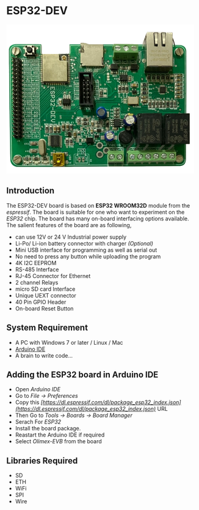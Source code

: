 # ESP32-DEV
![](.img/ESP32-DEV.png)
## Introduction

The ESP32-DEV board is based on **ESP32 WROOM32D** module from the _espressif_. The board is suitable for one who want to experiment on the _ESP32_ chip. The board has many on-board interfacing options available. The salient features of the board are as following,

* can use 12V or 24 V Industrial power supply 
* Li-Po/ Li-ion battery connector with charger _(Optional)_
* Mini USB interface for programming as well as serial out
* No need to press any button while uploading the program
* 4K I2C EEPROM
* RS-485 Interface
* RJ-45 Connector for Ethernet
* 2 channel Relays
* micro SD card Interface
* Unique UEXT connector
* 40 Pin GPIO Header
* On-board Reset Button
 
## System Requirement
* A PC with Windows 7 or later / Linux / Mac
* [Arduino IDE](https://www.arduino.cc/en/software)
* A brain to write code...

## Adding the ESP32 board in Arduino IDE

* Open _Arduino IDE_
* Go to _File -> Preferences_
* Copy this _[https://dl.espressif.com/dl/package_esp32_index.json](https://dl.espressif.com/dl/package_esp32_index.json)_ URL
* Then Go to _Tools -> Boards -> Board Manager_
* Serach For _ESP32_
* Install the board package.
* Reastart the Arduino IDE if required
* Select _Olimex-EVB_ from the board

## Libraries Required

* SD
* ETH
* WiFi
* SPI
* Wire
